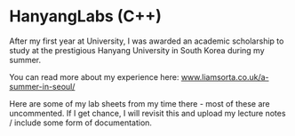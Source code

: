 # HanyangLabs (C++)
After my first year at University, I was awarded an academic scholarship to study at the prestigious Hanyang University in South Korea during my summer. 

You can read more about my experience here: www.liamsorta.co.uk/a-summer-in-seoul/ 

Here are some of my lab sheets from my time there - most of these are uncommented. If I get chance, I will revisit this and upload my lecture notes / include some form of documentation.
